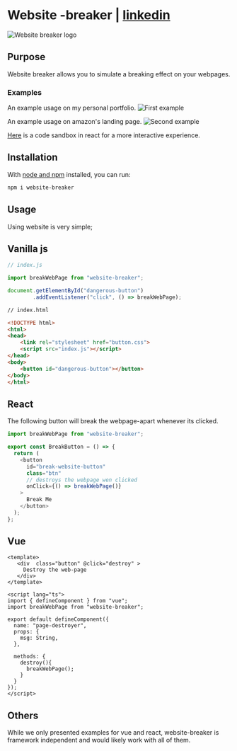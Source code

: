 
# Website -breaker | [linkedin](www.linkedin.com/in/komlankodoh)

![Website breaker logo](https://res.cloudinary.com/dkoatnxem/image/upload/v1652274845/website-breaker/website-breaker_ohpshu.png)

## Purpose

Website breaker allows you to simulate a breaking effect on your webpages.

### Examples

An example usage on my personal portfolio.
![First example](https://res.cloudinary.com/dkoatnxem/image/upload/v1652237487/website-breaker/website-braker-preview-1_irqqoq.png)

An example usage on amazon's landing page.
![Second example](https://res.cloudinary.com/dkoatnxem/image/upload/v1652237491/website-breaker/website-breaker-preview-2_nx282w.png)

[Here](https://codesandbox.io/s/polished-bush-f7lup6) is a code sandbox in react for a more interactive experience.

## Installation

With [node and npm](https://nodejs.org/en/) installed, you can run:

```bash
npm i website-breaker
```

## Usage

Using website is very simple;

## Vanilla js

```js
// index.js

import breakWebPage from "website-breaker";

document.getElementById("dangerous-button")
        .addEventListener("click", () => breakWebPage);
```

```html
// index.html

<!DOCTYPE html>
<html>
<head>
    <link rel="stylesheet" href="button.css">
    <script src="index.js"></script>
</head>
<body>
    <button id="dangerous-button"></button>
</body>
</html>
```

## React

The following button will break the webpage-apart whenever its clicked.

```ts
import breakWebPage from "website-breaker";

export const BreakButton = () => {
  return (
    <button
      id="break-website-button"
      class="btn"
      // destroys the webpage wen clicked
      onClick={() => breakWebPage()}
    >
      Break Me
    </button>
  );
};
```

## Vue

```vue
<template>
   <div  class="button" @click="destroy" >
     Destroy the web-page
   </div>
</template>

<script lang="ts">
import { defineComponent } from "vue";
import breakWebPage from "website-breaker";

export default defineComponent({
  name: "page-destroyer",
  props: {
    msg: String,
  },

  methods: {
    destroy(){
      breakWebPage();
    }
  }
});
</script>
```

## Others

While we only presented examples for vue and react, website-breaker is framework independent and would likely work with all of them.
